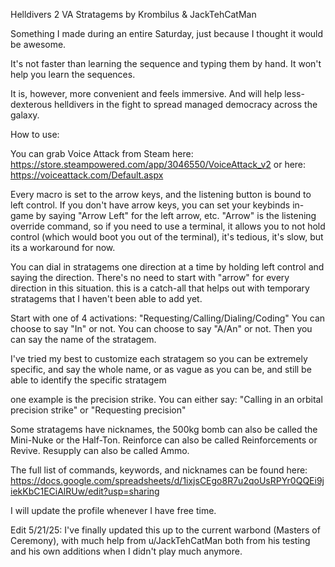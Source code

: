Helldivers 2 VA Stratagems by Krombilus & JackTehCatMan

Something I made during an entire Saturday, just because I thought it would be awesome.

It's not faster than learning the sequence and typing them by hand.
It won't help you learn the sequences.

It is, however, more convenient and feels immersive.
And will help less-dexterous helldivers in the fight to spread managed democracy across the galaxy.

How to use:

You can grab Voice Attack from Steam here: https://store.steampowered.com/app/3046550/VoiceAttack_v2
or here: https://voiceattack.com/Default.aspx

Every macro is set to the arrow keys, and the listening button is bound to left control.
If you don't have arrow keys, you can set your keybinds in-game by saying "Arrow Left" for the left arrow, etc.
"Arrow" is the listening override command, so if you need to use a terminal, it allows you to not hold control (which would boot you out of the terminal), it's tedious, it's slow, but its a workaround for now.

You can dial in stratagems one direction at a time by holding left control and saying the direction. There's no need to start with "arrow" for every direction in this situation. this is a catch-all that helps out with temporary stratagems that I haven't been able to add yet.

Start with one of 4 activations:
"Requesting/Calling/Dialing/Coding"
You can choose to say "In" or not.
You can choose to say "A/An" or not.
Then you can say the name of the stratagem.

I've tried my best to customize each stratagem so you can be extremely specific, and say the whole name, or as vague as you can be, and still be able to identify the specific stratagem

one example is the precision strike. You can either say:
"Calling in an orbital precision strike"
or "Requesting precision"

Some stratagems have nicknames, the 500kg bomb can also be called the Mini-Nuke or the Half-Ton.
Reinforce can also be called Reinforcements or Revive.
Resupply can also be called Ammo.

The full list of commands, keywords, and nicknames can be found here: https://docs.google.com/spreadsheets/d/1ixjsCEgo8R7u2qoUsRPYr0QQEi9jiekKbC1ECiAlRUw/edit?usp=sharing

I will update the profile whenever I have free time.

Edit 5/21/25: I've finally updated this up to the current warbond (Masters of Ceremony), with much help from u/JackTehCatMan both from his testing and his own additions when I didn't play much anymore.
